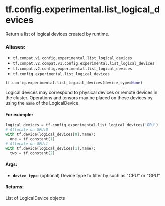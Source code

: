<div itemscope itemtype="http://developers.google.com/ReferenceObject">
<meta itemprop="name" content="tf.config.experimental.list_logical_devices" />
<meta itemprop="path" content="Stable" />
</div>

# tf.config.experimental.list_logical_devices

Return a list of logical devices created by runtime.

### Aliases:

* `tf.compat.v1.config.experimental.list_logical_devices`
* `tf.compat.v2.compat.v1.config.experimental.list_logical_devices`
* `tf.compat.v2.config.experimental.list_logical_devices`
* `tf.config.experimental.list_logical_devices`

``` python
tf.config.experimental.list_logical_devices(device_type=None)
```

<!-- Placeholder for "Used in" -->

Logical devices may correspond to physical devices or remote devices in the
cluster. Operations and tensors may be placed on these devices by using the
`name` of the LogicalDevice.

#### For example:



```python
logical_devices = tf.config.experimental.list_logical_devices('GPU')
# Allocate on GPU:0
with tf.device(logical_devices[0].name):
  one = tf.constant(1)
# Allocate on GPU:1
with tf.device(logical_devices[1].name):
  two = tf.constant(2)
```

#### Args:


* <b>`device_type`</b>: (optional) Device type to filter by such as "CPU" or "GPU"


#### Returns:

List of LogicalDevice objects
